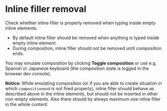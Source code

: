 # Inline filler removal

Check whether inline filler is properly removed when typing inside empty inline elements:

* By default inline filler should be removed when anything is typed inside empty inline element.
* During composition, inline filler should not be removed until composition ends.

You may emulate composition by clicking **Toggle composition** or use e.g. Spanish or Japanese keyboard
(the composition state is logged in the browser dev console).

**Notice:** While emulating composition (or if you are able to create situation in which `compositionend` is not fired properly),
inline filler should behave as described above in the inline elements, but should not be inserted in other non-empty elements.
Also there should by always maximum one inline filler in the whole content.
